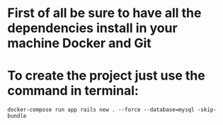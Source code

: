 # First of all be sure to have all the dependencies install in your machine Docker and Git

# To create the project just use the command in terminal:
    docker-compose run app rails new . --force --database=mysql -skip-bundle